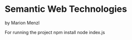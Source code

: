 # Semantic Web Technologies
by Marion Menzl

For running the project
    npm install
    node index.js
